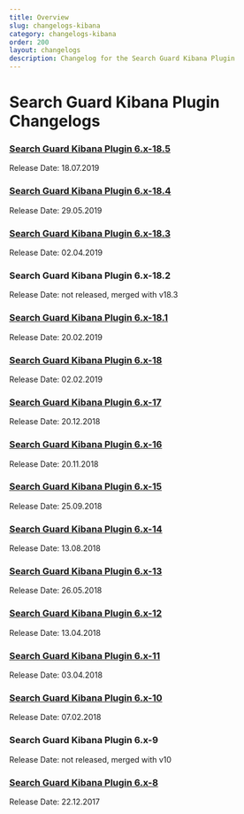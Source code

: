 ```yaml
---
title: Overview
slug: changelogs-kibana
category: changelogs-kibana
order: 200
layout: changelogs
description: Changelog for the Search Guard Kibana Plugin
---
```


<!---
Copryight 2010 floragunn GmbH
-->

# Search Guard Kibana Plugin Changelogs

### [Search Guard Kibana Plugin 6.x-18.5](changelog_kibana_v18_5.md)

Release Date: 18.07.2019

### [Search Guard Kibana Plugin 6.x-18.4](changelog_kibana_v18_4.md)

Release Date: 29.05.2019

### [Search Guard Kibana Plugin 6.x-18.3](changelog_kibana_v18_3.md)

Release Date: 02.04.2019

### Search Guard Kibana Plugin 6.x-18.2

Release Date: not released, merged with v18.3

### [Search Guard Kibana Plugin 6.x-18.1](changelog_kibana_v18_1.md)

Release Date: 20.02.2019

### [Search Guard Kibana Plugin 6.x-18](changelog_kibana_v18.md)

Release Date: 02.02.2019

### [Search Guard Kibana Plugin 6.x-17](changelog_kibana_v17.md)

Release Date: 20.12.2018

### [Search Guard Kibana Plugin 6.x-16](changelog_kibana_v16.md)

Release Date: 20.11.2018

### [Search Guard Kibana Plugin 6.x-15](changelog_kibana_v15.md)

Release Date: 25.09.2018

### [Search Guard Kibana Plugin 6.x-14](changelog_kibana_v14.md)

Release Date: 13.08.2018

### [Search Guard Kibana Plugin 6.x-13](changelog_kibana_v13.md)

Release Date: 26.05.2018

### [Search Guard Kibana Plugin 6.x-12](changelog_kibana_v12.md)

Release Date: 13.04.2018

### [Search Guard Kibana Plugin 6.x-11](changelog_kibana_v11.md)

Release Date: 03.04.2018

### [Search Guard Kibana Plugin 6.x-10](changelog_kibana_v10.md)

Release Date: 07.02.2018

### Search Guard Kibana Plugin 6.x-9

Release Date: not released, merged with v10


### [Search Guard Kibana Plugin 6.x-8](changelog_kibana_v8.md)

Release Date: 22.12.2017

